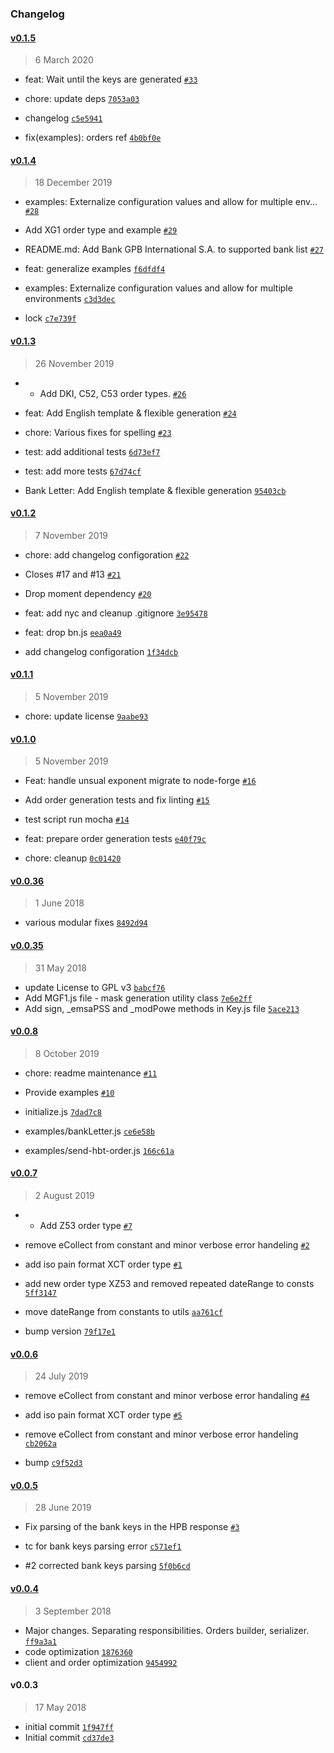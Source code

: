 ### Changelog

#### [v0.1.5](https://github.com/node-ebics/node-ebics-client/compare/v0.1.4...v0.1.5)

> 6 March 2020

- feat: Wait until the keys are generated [`#33`](https://github.com/node-ebics/node-ebics-client/pull/33)

- chore: update deps [`7053a03`](https://github.com/node-ebics/node-ebics-client/commit/7053a03286c700106bb1988fce72338f51ca9a96)
- changelog [`c5e5941`](https://github.com/node-ebics/node-ebics-client/commit/c5e59414f35a9634e12a6b74163f1b7fa6403de5)
- fix(examples): orders ref [`4b0bf0e`](https://github.com/node-ebics/node-ebics-client/commit/4b0bf0eba63f3eaa8986d8974ca4c0e647b9029f)

#### [v0.1.4](https://github.com/node-ebics/node-ebics-client/compare/v0.1.3...v0.1.4)

> 18 December 2019

- examples: Externalize configuration values and allow for multiple env… [`#28`](https://github.com/node-ebics/node-ebics-client/pull/28)
- Add XG1 order type and example [`#29`](https://github.com/node-ebics/node-ebics-client/pull/29)
- README.md: Add Bank GPB International S.A. to supported bank list [`#27`](https://github.com/node-ebics/node-ebics-client/pull/27)

- feat: generalize examples [`f6dfdf4`](https://github.com/node-ebics/node-ebics-client/commit/f6dfdf4c40621d9d6d9bcd64b8698d614307ea61)
- examples: Externalize configuration values and allow for multiple environments [`c3d3dec`](https://github.com/node-ebics/node-ebics-client/commit/c3d3decd6a17f733b41ea9f24ed5df8b0b7364f6)
- lock [`c7e739f`](https://github.com/node-ebics/node-ebics-client/commit/c7e739f7670856cff5af8fc93a341baf98e01546)

#### [v0.1.3](https://github.com/node-ebics/node-ebics-client/compare/v0.1.2...v0.1.3)

> 26 November 2019

- * Add DKI, C52, C53 order types. [`#26`](https://github.com/node-ebics/node-ebics-client/pull/26)
- feat: Add English template & flexible generation [`#24`](https://github.com/node-ebics/node-ebics-client/pull/24)
- chore: Various fixes for spelling [`#23`](https://github.com/node-ebics/node-ebics-client/pull/23)

- test: add additional tests [`6d73ef7`](https://github.com/node-ebics/node-ebics-client/commit/6d73ef77d4454ff966b733f995b64d6dfd7c18b2)
- test: add more tests [`67d74cf`](https://github.com/node-ebics/node-ebics-client/commit/67d74cfa0060d97c948bb747885eaba26294663b)
- Bank Letter: Add English template & flexible generation [`95403cb`](https://github.com/node-ebics/node-ebics-client/commit/95403cbe6f90c81a696bb589533d713a4ba04873)

#### [v0.1.2](https://github.com/node-ebics/node-ebics-client/compare/v0.1.1...v0.1.2)

> 7 November 2019

- chore: add changelog configoration [`#22`](https://github.com/node-ebics/node-ebics-client/pull/22)
- Closes #17 and #13  [`#21`](https://github.com/node-ebics/node-ebics-client/pull/21)
- Drop moment dependency [`#20`](https://github.com/node-ebics/node-ebics-client/pull/20)

- feat: add nyc and cleanup .gitignore [`3e95478`](https://github.com/node-ebics/node-ebics-client/commit/3e95478b3be719c86f32c7df10c42e46b7518669)
- feat: drop bn.js [`eea0a49`](https://github.com/node-ebics/node-ebics-client/commit/eea0a49130e30c123b110120c69d7b7c19fd12ba)
- add changelog configoration [`1f34dcb`](https://github.com/node-ebics/node-ebics-client/commit/1f34dcbfb6e0febbb93d5356fa36ac57d697a990)

#### [v0.1.1](https://github.com/node-ebics/node-ebics-client/compare/v0.1.0...v0.1.1)

> 5 November 2019

- chore: update license [`9aabe93`](https://github.com/node-ebics/node-ebics-client/commit/9aabe933e91b506ea38820b952ce8e5e58b4c2ff)

#### [v0.1.0](https://github.com/node-ebics/node-ebics-client/compare/v0.0.8...v0.1.0)

> 5 November 2019

- Feat: handle unsual exponent migrate to node-forge [`#16`](https://github.com/node-ebics/node-ebics-client/pull/16)
- Add order generation tests and fix linting [`#15`](https://github.com/node-ebics/node-ebics-client/pull/15)
- test script run mocha [`#14`](https://github.com/node-ebics/node-ebics-client/pull/14)

- feat: prepare order generation tests [`e40f79c`](https://github.com/node-ebics/node-ebics-client/commit/e40f79cee68a194272c93f07e763175b213a77a1)
- chore: cleanup [`0c01420`](https://github.com/node-ebics/node-ebics-client/commit/0c01420c1e14992a4169098ccd47cd196b899f06)

#### [v0.0.36](https://github.com/node-ebics/node-ebics-client/compare/v0.0.35...v0.0.36)

> 1 June 2018

- various modular fixes [`8492d94`](https://github.com/node-ebics/node-ebics-client/commit/8492d940542f61b17aa3a2da7de23f6539ffaad5)

#### [v0.0.35](https://github.com/node-ebics/node-ebics-client/compare/v0.0.3...v0.0.35)

> 31 May 2018

- update License to GPL v3 [`babcf76`](https://github.com/node-ebics/node-ebics-client/commit/babcf76b61af6eb737ab291a301e71bb84621820)
- Add MGF1.js file - mask generation utility class [`7e6e2ff`](https://github.com/node-ebics/node-ebics-client/commit/7e6e2ff142688b0c453369fa7137b49e8b89cd81)
- Add sign, _emsaPSS and _modPowe methods in Key.js file [`5ace213`](https://github.com/node-ebics/node-ebics-client/commit/5ace2137231af9a3563ab31fa0f70fbdf4b148cb)

#### [v0.0.8](https://github.com/node-ebics/node-ebics-client/compare/v0.0.7...v0.0.8)

> 8 October 2019

- chore: readme maintenance [`#11`](https://github.com/node-ebics/node-ebics-client/pull/11)
- Provide examples [`#10`](https://github.com/node-ebics/node-ebics-client/pull/10)

- initialize.js [`7dad7c8`](https://github.com/node-ebics/node-ebics-client/commit/7dad7c878722be94e03808cef3af38d34019c623)
- examples/bankLetter.js [`ce6e58b`](https://github.com/node-ebics/node-ebics-client/commit/ce6e58b3f33017967e5b26fe15a2c435012b8af6)
- examples/send-hbt-order.js [`166c61a`](https://github.com/node-ebics/node-ebics-client/commit/166c61aec4a247d923de82278271ec02cbef815f)

#### [v0.0.7](https://github.com/node-ebics/node-ebics-client/compare/v0.0.6...v0.0.7)

> 2 August 2019

- * Add Z53 order type [`#7`](https://github.com/node-ebics/node-ebics-client/pull/7)
- remove eCollect from constant and minor verbose error handeling [`#2`](https://github.com/node-ebics/node-ebics-client/pull/2)
- add iso pain format XCT order type [`#1`](https://github.com/node-ebics/node-ebics-client/pull/1)

- add new order type XZ53 and removed repeated dateRange to consts [`5ff3147`](https://github.com/node-ebics/node-ebics-client/commit/5ff314712443c4c8465f46292b010cfedfed8c2e)
- move dateRange from constants to utils [`aa761cf`](https://github.com/node-ebics/node-ebics-client/commit/aa761cf7ad87a271d6e6d9eed40e04eb4376f6c5)
- bump version [`79f17e1`](https://github.com/node-ebics/node-ebics-client/commit/79f17e14045d121c9505eb3118967f5f88ae79e2)

#### [v0.0.6](https://github.com/node-ebics/node-ebics-client/compare/v0.0.5...v0.0.6)

> 24 July 2019

- remove eCollect from constant and minor verbose error handaling [`#4`](https://github.com/node-ebics/node-ebics-client/pull/4)
- add iso pain format XCT order type [`#5`](https://github.com/node-ebics/node-ebics-client/pull/5)

- remove eCollect from constant and minor verbose error handeling [`cb2062a`](https://github.com/node-ebics/node-ebics-client/commit/cb2062ae2fbd8e8881de26561efddad1f272e065)
- bump [`c9f52d3`](https://github.com/node-ebics/node-ebics-client/commit/c9f52d3bd99b9f8761652365b217d9580fa34632)

#### [v0.0.5](https://github.com/node-ebics/node-ebics-client/compare/v0.0.4...v0.0.5)

> 28 June 2019

- Fix parsing of the bank keys in the HPB response [`#3`](https://github.com/node-ebics/node-ebics-client/pull/3)

- tc for bank keys parsing error [`c571ef1`](https://github.com/node-ebics/node-ebics-client/commit/c571ef181bca2e0cbec70bc6df53c706acd6c829)
- #2 corrected bank keys parsing [`5f0b6cd`](https://github.com/node-ebics/node-ebics-client/commit/5f0b6cd3747c4613920d2f71f3c04ce13225d397)

#### [v0.0.4](https://github.com/node-ebics/node-ebics-client/compare/v0.0.36...v0.0.4)

> 3 September 2018

- Major changes. Separating responsibilities. Orders builder, serializer. [`ff9a3a1`](https://github.com/node-ebics/node-ebics-client/commit/ff9a3a16b47d0a25674134c875bfd651995837e4)
- code optimization [`1876360`](https://github.com/node-ebics/node-ebics-client/commit/187636019c290d757aca77d4c14fb4f2519acd38)
- client and order optimization [`9454992`](https://github.com/node-ebics/node-ebics-client/commit/945499290a8698aed504b573019de2c23148006a)

#### v0.0.3

> 17 May 2018

- initial commit [`1f947ff`](https://github.com/node-ebics/node-ebics-client/commit/1f947ff1480c522f89fa1f547581b55e2378d920)
- Initial commit [`cd37de3`](https://github.com/node-ebics/node-ebics-client/commit/cd37de3895e32a61798c79ce3a6447e2f269019d)
